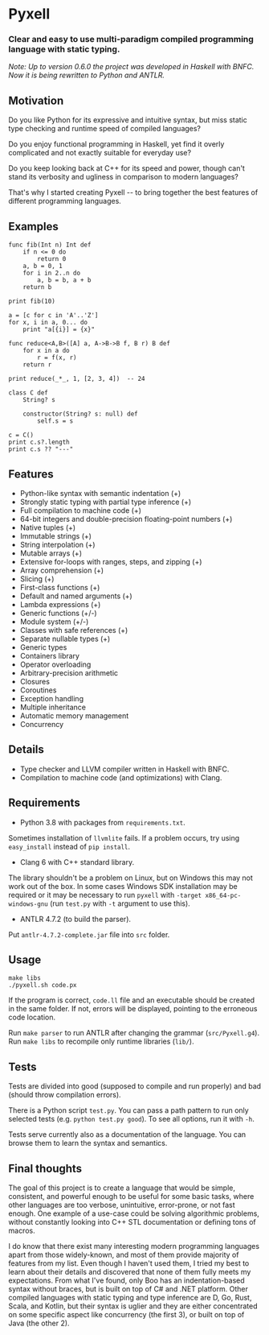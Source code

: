 Pyxell
======

### Clear and easy to use multi-paradigm compiled programming language with static typing. ###

*Note: Up to version 0.6.0 the project was developed in Haskell with BNFC. Now it is being rewritten to Python and ANTLR.*


Motivation
----------

Do you like Python for its expressive and intuitive syntax, but miss static type checking and runtime speed of compiled languages?

Do you enjoy functional programming in Haskell, yet find it overly complicated and not exactly suitable for everyday use?

Do you keep looking back at C++ for its speed and power, though can't stand its verbosity and ugliness in comparison to modern languages?

That's why I started creating Pyxell -- to bring together the best features of different programming languages.


Examples
--------

```
func fib(Int n) Int def
    if n <= 0 do
        return 0
    a, b = 0, 1
    for i in 2..n do
        a, b = b, a + b
    return b
        
print fib(10)
```

```
a = [c for c in 'A'..'Z']
for x, i in a, 0... do
    print "a[{i}] = {x}" 
```

```
func reduce<A,B>([A] a, A->B->B f, B r) B def
    for x in a do
        r = f(x, r)
    return r

print reduce(_*_, 1, [2, 3, 4])  -- 24
```

```
class C def
    String? s

    constructor(String? s: null) def
        self.s = s 

c = C()
print c.s?.length
print c.s ?? "---"
```


Features
--------

* Python-like syntax with semantic indentation (+)
* Strongly static typing with partial type inference (+)
* Full compilation to machine code (+)
* 64-bit integers and double-precision floating-point numbers (+)
* Native tuples (+)
* Immutable strings (+)
* String interpolation (+)
* Mutable arrays (+)
* Extensive for-loops with ranges, steps, and zipping (+)
* Array comprehension (+)
* Slicing (+)
* First-class functions (+)
* Default and named arguments (+)
* Lambda expressions (+)
* Generic functions (+/-)
* Module system (+/-)
* Classes with safe references (+)
* Separate nullable types (+)
* Generic types
* Containers library
* Operator overloading
* Arbitrary-precision arithmetic
* Closures
* Coroutines
* Exception handling
* Multiple inheritance
* Automatic memory management
* Concurrency


Details
-------

* Type checker and LLVM compiler written in Haskell with BNFC.
* Compilation to machine code (and optimizations) with Clang.


Requirements
------------

* Python 3.8 with packages from `requirements.txt`.

Sometimes installation of `llvmlite` fails.
If a problem occurs, try using `easy_install` instead of `pip install`.

* Clang 6 with C++ standard library.

The library shouldn't be a problem on Linux, but on Windows this may not work out of the box.
In some cases Windows SDK installation may be required
or it may be necessary to run `pyxell` with `-target x86_64-pc-windows-gnu`
(run `test.py` with `-t` argument to use this).

* ANTLR 4.7.2 (to build the parser).

Put `antlr-4.7.2-complete.jar` file into `src` folder.


Usage
-----

```
make libs
./pyxell.sh code.px
```

If the program is correct, `code.ll` file and an executable should be created in the same folder.
If not, errors will be displayed, pointing to the erroneous code location.

Run `make parser` to run ANTLR after changing the grammar (`src/Pyxell.g4`).
Run `make libs` to recompile only runtime libraries (`lib/`).


Tests
-----

Tests are divided into good (supposed to compile and run properly) and bad (should throw compilation errors).

There is a Python script `test.py`.
You can pass a path pattern to run only selected tests (e.g. `python test.py good`).
To see all options, run it with `-h`.

Tests serve currently also as a documentation of the language.
You can browse them to learn the syntax and semantics.


Final thoughts
--------------

The goal of this project is to create a language that would be simple, consistent, and powerful enough to be useful
for some basic tasks, where other languages are too verbose, unintuitive, error-prone, or not fast enough.
One example of a use-case could be solving algorithmic problems,
without constantly looking into C++ STL documentation or defining tons of macros.

I do know that there exist many interesting modern programming languages apart from those widely-known,
and most of them provide majority of features from my list. Even though I haven't used them,
I tried my best to learn about their details and discovered that none of them fully meets my expectations.
From what I've found, only Boo has an indentation-based syntax without braces, but is built on top of
C# and .NET platform. Other compiled languages with static typing and type inference are D, Go, Rust, Scala, and Kotlin,
but their syntax is uglier and they are either concentrated on some specific aspect like concurrency (the first 3),
or built on top of Java (the other 2).
